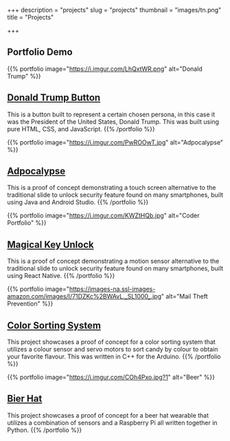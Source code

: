 +++
description = "projects"
slug = "projects"
thumbnail = "images/tn.png"
title = "Projects"

+++
## Portfolio Demo

{{% portfolio image="https://i.imgur.com/LhQxtWR.png" alt="Donald Trump" %}}

## [Donald Trump Button](/posts/assgn0/)

This is a button built to represent a certain chosen persona, in this case it was the President of the United States, Donald Trump. This was built using pure HTML, CSS, and JavaScript.
{{% /portfolio %}}

{{% portfolio image="https://i.imgur.com/PwROOwT.jpg" alt="Adpocalypse" %}}

## [Adpocalypse](posts/assgn1/#design-one-touch-unlock)

This is a proof of concept demonstrating a touch screen alternative to the traditional slide to unlock security feature found on many smartphones, built using Java and Android Studio.
{{% /portfolio %}}

{{% portfolio image="https://i.imgur.com/KWZtHQb.jpg" alt="Coder Portfolio" %}}

## [Magical Key Unlock](posts/assgn1/#design-one-touch-unlock)

This is a proof of concept demonstrating a motion sensor alternative to the traditional slide to unlock security feature found on many smartphones, built using React Native.
{{% /portfolio %}}

{{% portfolio image="https://images-na.ssl-images-amazon.com/images/I/71DZKc%2BWAvL._SL1000_.jpg" alt="Mail Theft Prevention" %}}

## [Color Sorting System](posts/assgn2)

This project showcases a proof of concept for a color sorting system that utilizes a colour sensor and servo motors to sort candy by colour to obtain your favorite flavour. This was written in C++ for the Arduino.
{{% /portfolio %}}

{{% portfolio image="https://i.imgur.com/COh4Pxo.jpg?1" alt="Beer" %}}

## [Bier Hat](posts/assgn3)

This project showcases a proof of concept for a beer hat wearable that utilizes a combination of sensors and a Raspberry Pi all written together in Python.
{{% /portfolio %}}